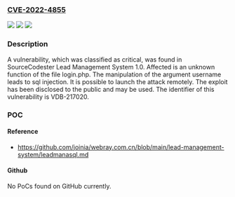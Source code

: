 ### [CVE-2022-4855](https://cve.mitre.org/cgi-bin/cvename.cgi?name=CVE-2022-4855)
![](https://img.shields.io/static/v1?label=Product&message=Lead%20Management%20System&color=blue)
![](https://img.shields.io/static/v1?label=Version&message=n%2Fa&color=blue)
![](https://img.shields.io/static/v1?label=Vulnerability&message=CWE-89%20SQL%20Injection&color=brighgreen)

### Description

A vulnerability, which was classified as critical, was found in SourceCodester Lead Management System 1.0. Affected is an unknown function of the file login.php. The manipulation of the argument username leads to sql injection. It is possible to launch the attack remotely. The exploit has been disclosed to the public and may be used. The identifier of this vulnerability is VDB-217020.

### POC

#### Reference
- https://github.com/joinia/webray.com.cn/blob/main/lead-management-system/leadmanasql.md

#### Github
No PoCs found on GitHub currently.

